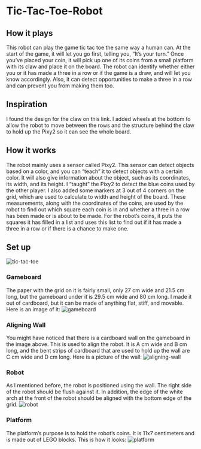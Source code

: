 # Tic-Tac-Toe-Robot

## How it plays

This robot can play the game tic tac toe the same way a human can. At the start of the game, it will let you go first, telling you, “It’s your turn.” Once you’ve placed your coin, it will pick up one of its coins from a small platform with its claw and place it on the board. The robot can identify whether either you or it has made a three in a row or if the game is a draw, and will let you know accordingly. Also, it can detect opportunities to make a three in a row and can prevent you from making them too. 

## Inspiration

I found the design for the claw on this link. I added wheels at the bottom to allow the robot to move between the rows and the structure behind the claw to hold up the Pixy2 so it can see the whole board.

## How it works

The robot mainly uses a sensor called Pixy2. This sensor can detect objects based on a color, and you can “teach” it to detect objects with a certain color. It will also give information about the object, such as its coordinates, its width, and its height.  I “taught” the Pixy2 to detect the blue coins used by the other player. I also added some markers at 3 out of 4 corners on the grid, which are used to calculate to width and height of the board. These measurements, along with the coordinates of the coins, are used by the robot to find out which square each coin is in and whether a three in a row has been made or is about to be made. For the robot’s coins, it puts the squares it has filled in a list and uses this list to find out if it has made a three in a row or if there is a chance to make one.

## Set up
![tic-tac-toe](/images/oie_oDJOasC4aLRN.jpg?raw=true)

### Gameboard

The paper with the grid on it is fairly small, only 27 cm wide and 21.5 cm long, but the gameboard under it is 29.5 cm wide and 80 cm long. I made it out of cardboard, but it can be made of anything flat, stiff, and movable. Here is an image of it:
![gameboard](/images/oie_7IpRwG7uDitl.jpg?raw=true)

### Aligning Wall

You might have noticed that there is a cardboard wall on the gameboard in the image above. This is used to align the robot. It is A cm wide and B cm long, and the bent strips of cardboard that are used to hold up the wall are C cm wide and D cm long. Here is a picture of the wall: 
![aligning-wall](/images/oie_5hegQjbloei0.jpg?raw=true)

### Robot

As I mentioned before, the robot is positioned using the wall. The right side of the robot should be flush against it. In addition, the edge of the white arch at the front of the robot should be aligned with the bottom edge of the grid. 
![robot](/images/oie_Q9tiUJ4eRbbR.jpg?raw=true)

### Platform

The platform’s purpose is to hold the robot’s coins. It is 11x7 centimeters and is made out of LEGO blocks. This is how it looks:
![platform](/images/oie_FUO7XqjeixXf.jpg?raw=true)
